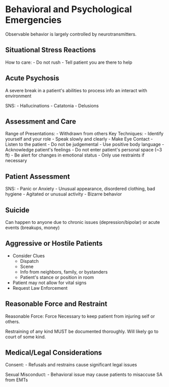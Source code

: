 # Behavioral and Psychological Emergencies
Observable behavior is largely controlled by neurotransmitters.

## Situational Stress Reactions
How to care:
    - Do not rush
    - Tell patient you are there to help
    
## Acute Psychosis
A severe break in a patient's abilities to process info an interact with environment

SNS:
    - Hallucinations
    - Catatonia
    - Delusions

## Assessment and Care
Range of Presentations:
    - Withdrawn from others
Key Techniques:
    - Identify yourself and your role
    - Speak slowly and clearly
    - Make Eye Contact
    - Listen to the patient
    - Do not be judgemental
    - Use positive body language
    - Acknowledge patient's feelings
    - Do not enter patient's personal space (~3 ft)
    - Be alert for changes in emotional status
    - Only use restraints if necessary

## Patient Assessment
SNS:
    - Panic or Anxiety
    - Unusual appearance, disordered clothing, bad hygiene
    - Agitated or unusual activity
    - Bizarre behavior

## Suicide
Can happen to anyone due to chronic issues (depression/bipolar) or acute events (breakups, money)

## Aggressive or Hostile Patients
 - Consider Clues
   - Dispatch
   - Scene
   - Info from neighbors, family, or bystanders
   - Patient's stance or position in room
 - Patient may not allow for vital signs
 - Request Law Enforcement

## Reasonable Force and Restraint
Reasonable Force: Force Necessary to keep patient from injuring self or others.

Restraining of any kind MUST be documented thoroughly.
Will likely go to court of some kind.

## Medical/Legal Considerations
Consent:
    - Refusals and restrains cause significant legal issues

Sexual Misconduct:
    - Behavioral issue may cause patients to misaccuse SA from EMTs